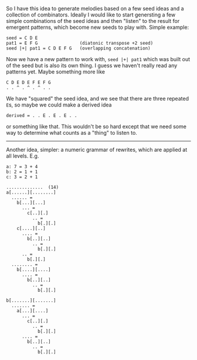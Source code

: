 So I have this idea to generate melodies based on a few seed ideas and a
collection of combinators.  Ideally I would like to start genersting a few
simple combinations of the seed ideas and then "listen" to the result for
emergent patterns, which become new seeds to play with.  Simple example:

    seed = C D E
    pat1 = E F G                (diatonic transpose +2 seed)
    seed |+| pat1 = C D E F G   (overlapping concatenation)

Now we have a new pattern to work with, `seed |+| pat1` which was built out of
the seed but is also its own thing.  I guess we haven't really read any patterns
yet.   Maybe something more like

    C D E D E F E F G
    . . ^ . ^ . ^ . .

We have "squared" the seed idea, and we see that there are three repeated `E`s,
so maybe we could make a derived idea

    derived = . . E . E . E . .

or something like that.  This wouldn't be so hard except that we need some way
to determine what counts as a "thing" to listen to. 


-----

Another idea, simpler:  a numeric grammar of rewrites, which are applied at all
levels.  E.g.

    a: 7 = 3 + 4
    b: 2 = 1 + 1
    c: 3 = 2 + 1

    ..............  (14)
    a[......][........]
      ...... =
        b[...][...]
          ... =
            c[..][.]
              .. =
                b[.][.]
        c[....][..]
          .... =
            b[..][..]
              .. = 
                b[.][.]
          .. = 
            b[.][.]
      ........ =
        b[....][....]
          .... =
            b[..][..]
              .. = 
                b[.][.]

    b[.......][.......]
      ....... =
        a[...][....]
          ... =
            c[..][.]
              .. =
                b[.][.]
          .... =
            b[..][..]
              .. =
                b[.][.]


